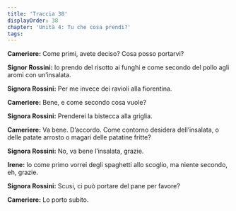 ```yaml
---
title: 'Traccia 38'
displayOrder: 38
chapter: 'Unità 4: Tu che cosa prendi?'
tags:
---
```


**Cameriere:** Come primi, avete deciso? Cosa posso portarvi?

**Signor Rossini:** Io prendo del risotto ai funghi e come secondo del pollo agli aromi con un’insalata.

**Signora Rossini:** Per me invece dei ravioli alla fiorentina.

**Cameriere:** Bene, e come secondo cosa vuole?

**Signora Rossini:** Prenderei la bistecca alla griglia.

**Cameriere:** Va bene. D’accordo. Come contorno desidera dell’insalata, o delle patate arrosto o magari delle patatine fritte?

**Signora Rossini:** No, va bene l’insalata, grazie.

**Irene:** Io come primo vorrei degli spaghetti allo scoglio, ma niente secondo, eh, grazie.

**Signora Rossini:** Scusi, ci può portare del pane per favore?

**Cameriere:** Lo porto subito.
